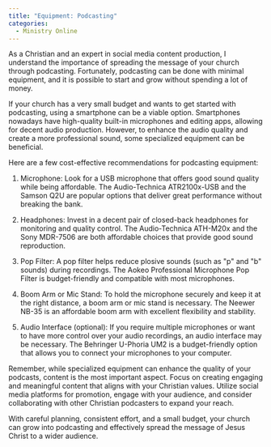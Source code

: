```yaml
---
title: "Equipment: Podcasting"
categories:
  - Ministry Online
---
```

As a Christian and an expert in social media content production, I understand the importance of spreading the message of your church through podcasting. Fortunately, podcasting can be done with minimal equipment, and it is possible to start and grow without spending a lot of money. 

If your church has a very small budget and wants to get started with podcasting, using a smartphone can be a viable option. Smartphones nowadays have high-quality built-in microphones and editing apps, allowing for decent audio production. However, to enhance the audio quality and create a more professional sound, some specialized equipment can be beneficial.

Here are a few cost-effective recommendations for podcasting equipment:

1. Microphone: Look for a USB microphone that offers good sound quality while being affordable. The Audio-Technica ATR2100x-USB and the Samson Q2U are popular options that deliver great performance without breaking the bank.

2. Headphones: Invest in a decent pair of closed-back headphones for monitoring and quality control. The Audio-Technica ATH-M20x and the Sony MDR-7506 are both affordable choices that provide good sound reproduction.

3. Pop Filter: A pop filter helps reduce plosive sounds (such as "p" and "b" sounds) during recordings. The Aokeo Professional Microphone Pop Filter is budget-friendly and compatible with most microphones.

4. Boom Arm or Mic Stand: To hold the microphone securely and keep it at the right distance, a boom arm or mic stand is necessary. The Neewer NB-35 is an affordable boom arm with excellent flexibility and stability.

5. Audio Interface (optional): If you require multiple microphones or want to have more control over your audio recordings, an audio interface may be necessary. The Behringer U-Phoria UM2 is a budget-friendly option that allows you to connect your microphones to your computer.

Remember, while specialized equipment can enhance the quality of your podcasts, content is the most important aspect. Focus on creating engaging and meaningful content that aligns with your Christian values. Utilize social media platforms for promotion, engage with your audience, and consider collaborating with other Christian podcasters to expand your reach.

With careful planning, consistent effort, and a small budget, your church can grow into podcasting and effectively spread the message of Jesus Christ to a wider audience.
